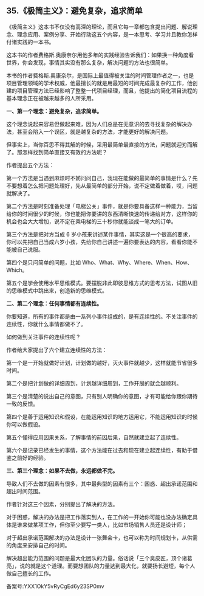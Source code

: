 ## 35.《极简主义》：避免复杂，追求简单
《极简主义》这本书不仅没有高深的理论，而且它每一章都包含提出问题、解说理念、理念应用、案例分享、开始行动这五个内容，是一本思考、学习并且教你怎样付诸实践的一本书。


这本书的作者费格斯.奥康奈尔用他多年的实践经验告诉我们：如果换一种角度看世界，你会发现，事情其实没有那么复杂，解决问题的方法也很简单。


本书的作者费格斯.奥康奈尔，是国际上最值得被关注的时间管理作者之一，也是项目管理领域的学术权威，他最擅长的就是用最短的时间完成最复杂的工作，他创建的项目管理方法已经影响了整整一代项目经理，而且，他提出的简化项目流程的基本理念正在被越来越多的人所采用。


**一、第一个理念：避免复杂，追求简单。**


这个理念说起来容易但做起来难，因为人们总是在无意识的去寻找复杂的解决办法，甚至会陷入一个误区，就是越复杂的方法，才能更好的解决问题。


但事实上，当你百思不得其解的时候，采用最简单最直接的方法，问题就迎刃而解了。那怎样找到简单直接又有效的方法呢？


作者提出五个方法：


第一个方法是当遇到麻烦时不妨问问自己，我现在能做的最简单的事情是什么？先不要想着怎么把问题处理好，先从最简单的部分开始，说不定做着做着，哎，问题就解决了。


第二个方法是时刻准备处理「电梯公关」事件，就是你要具备这样一种能力，当留给你的时间很少的时候，你也能把你要讲的东西清晰快速的传递给对方，这样你的机会也会大大增加，说不定在乘电梯的三十秒你就能谈成一笔大的订单。


第三个方法是把对方当成 6 岁小孩来讲述某件事情，其实这是一个很高的要求，你可以先把自己当成六岁小孩，先给你自己讲述一遍你要表达的内容，看看你能不能被自己说服。


第四个是只问简单的问题，比如 Who、What、Why、Where、When、How、Which。


第五个是学会使用水平思维模式。要摆脱非此即彼思维方式的思考方法，试图从旧的思维模式中跳出来，创造新的思维模式。


**二、第二个理念：任何事情都有连续性。**


你要知道，所有的事件都是由一系列小事件组成的，是有连续性的。不关注事件的连续性，你就什么事情都做不了。


如何做到关注事件的连续性呢？


作者给大家提出了六个建立连续性的方法：


第一个是一开始就做好计划，计划做的越好，灭火事件就越少，这样就能节省很多时间。


第二个是把计划做的详细周到，计划越详细周到，工作开展的就会越顺利。


第三个是清楚的说出自己的意图，只有别人明确你的意图，才有可能给你跟你期待一致的反馈。


第四个是善于运用知识和假设，在能运用知识的地方运用它，不能运用知识的时候你可以做假设。


第五个懂得应用因果关系，了解事情的前因后果，自然就建立起了连续性。


第六个是记录已经发生的事情，这个方法能在过去和现在建立起连续性，有助于借鉴之前好的经验。


**三、第三个理念：如果不去做，永远都做不完。**


导致人们不去做的因素有很多，其中最典型的因素有三个：困惑、超出承诺范围和超出时间范围。


作者针对这三个因素，分别提出了解决的方法。


对于困惑，解决的办法是把工作落实到人，在工作的一开始你可能也没办法确定具体是谁来做某项工作，但你至少要写一类人，比如市场销售人员还是设计师；


对于超出承诺范围解决的办法是设计一张舞会卡，也可以称为时间规划卡，从供需的角度来安排自己的时间。


解决超出能力范围的问题是最大化团队的力量。俗话说「三个臭皮匠，顶个诸葛亮」，说的就是这个道理。而要想团队的力量达到最大化，就要扬长避短，每个人做自己擅长的工作。


备案号:YXX1OkY5vRyCgEd6y23SP0mv


